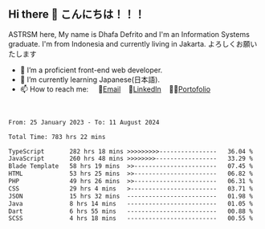 ## Hi there 👋 こんにちは！！！
ASTRSM here, My name is Dhafa Defrito and I'm an Information Systems graduate. I'm from Indonesia and currently living in Jakarta. よろしくお願いたします

- 🔭 I’m a proficient front-end web developer.
- 🌱 I’m currently learning Japanese(日本語).
- 📫 How to reach me: &nbsp;&nbsp;&nbsp;&nbsp;📧[Email](ddefrito@gmail.com)&nbsp;&nbsp;&nbsp;&nbsp;💼[LinkedIn](https://www.linkedin.com/in/dhafa-defrita-rama-yudistira-9357a9229/)&nbsp;&nbsp;&nbsp;&nbsp;👨‍🎨[Portofolio](https://ddefrito.vercel.app/)
<br>
<!-- <p align="left">
<a href="https://github.com/ASTRSM">
  <img height="180em" src="https://github-readme-stats-eight-theta.vercel.app/api?username=ASTRSM&show_icons=true&theme=dracula&include_all_commits=true&count_private=true"/>
  <img height="180em" src="https://github-readme-stats-eight-theta.vercel.app/api/top-langs/?username=ASTRSM&layout=compact&langs_count=8&theme=dracula"/>
</a>
</p> -->

<!--START_SECTION:waka-->

```txt
From: 25 January 2023 - To: 11 August 2024

Total Time: 783 hrs 22 mins

TypeScript       282 hrs 18 mins >>>>>>>>>----------------   36.04 %
JavaScript       260 hrs 48 mins >>>>>>>>-----------------   33.29 %
Blade Template   58 hrs 19 mins  >>-----------------------   07.45 %
HTML             53 hrs 25 mins  >>-----------------------   06.82 %
PHP              49 hrs 26 mins  >>-----------------------   06.31 %
CSS              29 hrs 4 mins   >------------------------   03.71 %
JSON             15 hrs 32 mins  -------------------------   01.98 %
Java             8 hrs 14 mins   -------------------------   01.05 %
Dart             6 hrs 55 mins   -------------------------   00.88 %
SCSS             4 hrs 18 mins   -------------------------   00.55 %
```

<!--END_SECTION:waka-->
